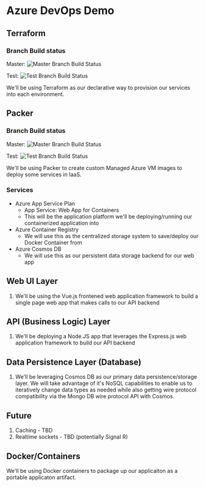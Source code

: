 # Azure DevOps Demo

## Terraform
### Branch Build status
Master: ![Master Branch Build Status](https://dev.azure.com/osscanada/azure_devops_demo/_apis/build/status/TF%20Test%20Environment%20Build?branchName=master)

Test: ![Test Branch Build Status](https://dev.azure.com/osscanada/azure_devops_demo/_apis/build/status/TF%20Test%20Environment%20Build?branchName=test)

We'll be using Terraform as our declarative way to provision our services into each environment.

## Packer

### Branch Build status
Master: ![Master Branch Build Status](https://dev.azure.com/osscanada/azure_devops_demo/_apis/build/status/Packer%20Test%20Build%20Pipeline?branchName=master)

Test: ![Test Branch Build Status](https://dev.azure.com/osscanada/azure_devops_demo/_apis/build/status/Packer%20Test%20Build%20Pipeline?branchName=test)

We'll be using Packer to create custom Managed Azure VM images to deploy some services in IaaS.

### Services
- Azure App Service Plan
    - App Service: Web App for Containers
    - This will be the application platform we'll be deploying/running our containerized application into
- Azure Container Registry
    - We will use this as the centralized storage system to save/deploy our Docker Container from
- Azure Cosmos DB
    - We will use this as our persistent data storage backend for our web app

## Web UI Layer
1. We'll be using the Vue.js frontened web application framework to build a single page web app that makes calls to our API backend

## API (Business Logic) Layer

1. We'll be deploying a Node.JS app that leverages the Express.js web application framework to build our API backend

## Data Persistence Layer (Database)

1. We'll be leveraging Cosmos DB as our primary data persistence/storage layer.  We will take advantage of it's NoSQL capabilities to enable us to iteratively change data types as needed while also getting wire protocol compatibility via the Mongo DB wire protocol API with Cosmos.


## Future
1. Caching - TBD
1. Realtime sockets - TBD (potentially Signal R)

## Docker/Containers

We'll be using Docker containers to package up our applicaiton as a portable applicaton artifact.